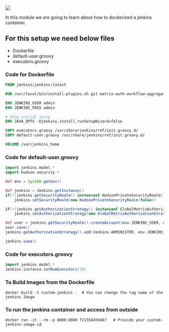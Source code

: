 <img src="images/c4logo.png">




In this module we are going to learn about how to dockerized a jenkins container.

## For this setup we need below files
  * Dockerfile
  * default-user.groovy
  * executors.groovy

### Code for Dockerfile
```dockerfile
FROM jenkins/jenkins:latest

RUN /usr/local/bin/install-plugins.sh git matrix-auth workflow-aggregator docker-workflow blueocean credentials-binding

ENV JENKINS_USER admin
ENV JENKINS_PASS admin

# Skip initial setup
ENV JAVA_OPTS -Djenkins.install.runSetupWizard=false

COPY executors.groovy /usr/share/jenkins/ref/init.groovy.d/
COPY default-user.groovy /usr/share/jenkins/ref/init.groovy.d/

VOLUME /var/jenkins_home
```

### Code for default-user.groovy
```groovy
import jenkins.model.*
import hudson.security.*

def env = System.getenv()

def jenkins = Jenkins.getInstance()
if(!(jenkins.getSecurityRealm() instanceof HudsonPrivateSecurityRealm))
    jenkins.setSecurityRealm(new HudsonPrivateSecurityRealm(false))

if(!(jenkins.getAuthorizationStrategy() instanceof GlobalMatrixAuthorizationStrategy))
    jenkins.setAuthorizationStrategy(new GlobalMatrixAuthorizationStrategy())

def user = jenkins.getSecurityRealm().createAccount(env.JENKINS_USER, env.JENKINS_PASS)
user.save()
jenkins.getAuthorizationStrategy().add(Jenkins.ADMINISTER, env.JENKINS_USER)

jenkins.save()
```

### Code for executors.groovy
```groovy
import jenkins.model.*
Jenkins.instance.setNumExecutors(10)
```

### To Build Images from the Dockerfile
```shell
docker build -t custom-jenkins .  # You can change the tag name of the jenkins Image

```

### To run the jenkins container and access from outside
```shell
docker run -it --rm -p 8080:8080 f21558459467   # Provide your custom-jenkins-image-id

```
